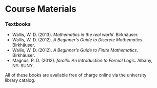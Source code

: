 # Course Materials

### Textbooks

- Wallis, W. D. (2013). *Mathematics in the real world*. Birkhäuser.
- Wallis, W. D. (2012). *A Beginner's Guide to Discrete Mathematics*. Birkhäuser.
- Wallis, W. D. (2012). *A Beginner's Guide to Finite Mathematics*. Birkhäuser.
- Magnus, P. D. (2012). *forallx: An Introduction to Formal Logic*. Albany, NY: SUNY.

All of these books are available free of charge online via the
university library catalog.





